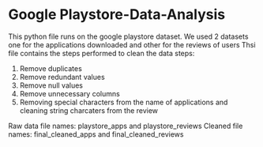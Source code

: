 # Google Playstore-Data-Analysis

This python file runs on the google playstore dataset. We used 2 datasets one for the applications downloaded and other for the reviews of users
Thsi file contains the steps performed to clean the data
steps: 
1. Remove duplicates
2. Remove redundant values 
3. Remove null values 
4. Remove unnecessary columns 
5. Removing special characters from the name of applications and cleaning string charcaters from the review  



Raw data file names: playstore_apps and playstore_reviews
Cleaned file names: final_cleaned_apps and final_cleaned_reviews